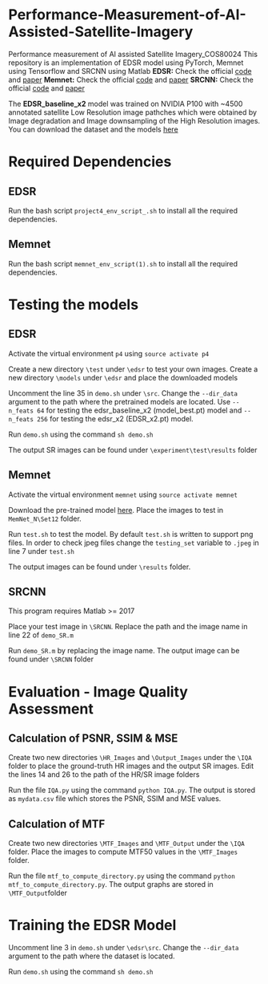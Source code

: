 # Performance-Measurement-of-AI-Assisted-Satellite-Imagery
Performance measurement of AI assisted Satellite Imagery_COS80024
This repository is an implementation of EDSR model using PyTorch, Memnet using Tensorflow and SRCNN using Matlab
**EDSR:** Check the official [code](https://github.com/thstkdgus35/EDSR-PyTorch) and [paper](http://openaccess.thecvf.com/content_cvpr_2017_workshops/w12/papers/Lim_Enhanced_Deep_Residual_CVPR_2017_paper.pdf)
**Memnet:** Check the official [code](https://github.com/lyatdawn/MemNet-Tensorflow) and [paper](http://cvlab.cse.msu.edu/pdfs/Image_Restoration%20using_Persistent_Memory_Network.pdf)
**SRCNN:** Check the official [code](http://mmlab.ie.cuhk.edu.hk/projects/SRCNN.html) and [paper](http://personal.ie.cuhk.edu.hk/~ccloy/files/eccv_2014_deepresolution.pdf)

The **EDSR_baseline_x2** model was trained on NVIDIA P100 with ~4500 annotated satellite Low Resolution image pathches which were obtained by Image degradation and Image downsampling of the High Resolution images. You can download the dataset and the models [here](https://drive.google.com/drive/folders/1dbqh0lo5YAKhuPBXOlcUGsew5pL0T33O?usp=sharing)

# Required Dependencies
## EDSR
Run the bash script `project4_env_script_.sh` to install all the required dependencies. 

## Memnet
Run the bash script `memnet_env_script(1).sh` to install all the required dependencies. 

# Testing the models
## EDSR
Activate the virtual environment `p4` using `source activate p4`

Create a new directory `\test` under `\edsr` to test your own images. Create a new directory `\models` under `\edsr` and place the downloaded models

Uncomment the line 35 in `demo.sh` under `\src`. Change the `--dir_data` argument to the path where the pretrained models are located. Use `--n_feats 64` for testing the edsr_baseline_x2 (model_best.pt) model and `--n_feats 256` for testing the edsr_x2 (EDSR_x2.pt) model.

Run `demo.sh` using the command `sh demo.sh`

The output SR images can be found under `\experiment\test\results` folder

## Memnet

Activate the virtual environment `memnet` using `source activate memnet`

Download the pre-trained model [here](https://drive.google.com/drive/folders/1JTneCiIZfITyg_Z2T96WY0hA84BnRDSk). Place the images to test in `MemNet_N\Set12` folder. 

Run `test.sh` to test the model. By default `test.sh` is written to support png files. In order to check jpeg files change the `testing_set` variable to `.jpeg` in line 7 under `test.sh` 

The output images can be found under `\results` folder.

## SRCNN

This program requires Matlab >= 2017

Place your test image in `\SRCNN`. Replace the path and the image name in line 22 of `demo_SR.m`

Run `demo_SR.m` by replacing the image name. The output image can be found under `\SRCNN` folder

# Evaluation - Image Quality Assessment
## Calculation of PSNR, SSIM & MSE

Create two new directories `\HR_Images` and `\Output_Images` under the `\IQA` folder to place the ground-truth HR images and the output SR images. Edit the lines 14 and 26 to the path of the HR/SR image folders

Run the file `IQA.py` using the command `python IQA.py`. The output is stored as `mydata.csv` file which stores the PSNR, SSIM and MSE values.

## Calculation of MTF

Create two new directories `\MTF_Images` and `\MTF_Output` under the `\IQA` folder. Place the images to compute MTF50 values in the `\MTF_Images` folder.

Run the file `mtf_to_compute_directory.py` using the command `python mtf_to_compute_directory.py`. The output graphs are stored in `\MTF_Output`folder

# Training the EDSR Model

Uncomment line 3 in `demo.sh` under `\edsr\src`. Change the `--dir_data` argument to the path where the dataset is located. 

Run `demo.sh` using the command `sh demo.sh`

